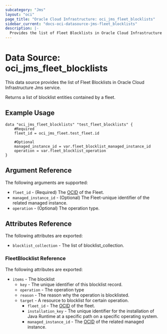```yaml
---
subcategory: "Jms"
layout: "oci"
page_title: "Oracle Cloud Infrastructure: oci_jms_fleet_blocklists"
sidebar_current: "docs-oci-datasource-jms-fleet_blocklists"
description: |-
  Provides the list of Fleet Blocklists in Oracle Cloud Infrastructure Jms service
---
```


# Data Source: oci_jms_fleet_blocklists
This data source provides the list of Fleet Blocklists in Oracle Cloud Infrastructure Jms service.

Returns a list of blocklist entities contained by a fleet.


## Example Usage

```hcl
data "oci_jms_fleet_blocklists" "test_fleet_blocklists" {
	#Required
	fleet_id = oci_jms_fleet.test_fleet.id

	#Optional
	managed_instance_id = var.fleet_blocklist_managed_instance_id
	operation = var.fleet_blocklist_operation
}
```

## Argument Reference

The following arguments are supported:

* `fleet_id` - (Required) The [OCID](https://docs.cloud.oracle.com/iaas/Content/General/Concepts/identifiers.htm) of the Fleet.
* `managed_instance_id` - (Optional) The Fleet-unique identifier of the related managed instance.
* `operation` - (Optional) The operation type.


## Attributes Reference

The following attributes are exported:

* `blocklist_collection` - The list of blocklist_collection.

### FleetBlocklist Reference

The following attributes are exported:

* `items` - The blocklist
	* `key` - The unique identifier of this blocklist record.
	* `operation` - The operation type
	* `reason` - The reason why the operation is blocklisted.
	* `target` - A resource to blocklist for certain operation.
		* `fleet_id` - The [OCID](https://docs.cloud.oracle.com/iaas/Content/General/Concepts/identifiers.htm) of the fleet. 
		* `installation_key` - The unique identifier for the installation of Java Runtime at a specific path on a specific operating system.
		* `managed_instance_id` - The [OCID](https://docs.cloud.oracle.com/iaas/Content/General/Concepts/identifiers.htm) of the related managed instance. 

